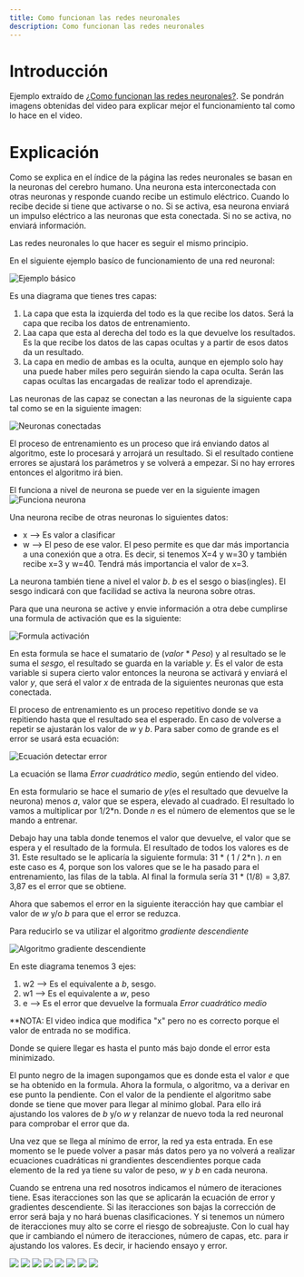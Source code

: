 ```yaml
---
title: Como funcionan las redes neuronales
description: Como funcionan las redes neuronales
---
```


# Introducción

Ejemplo extraído de [¿Como funcionan las redes neuronales?](https://www.youtube.com/watch?v=IQMoglp-fBk). Se pondrán imagens obtenidas del video para explicar mejor el funcionamiento tal como lo hace en el video.

# Explicación

Como se explica en el índice de la página las redes neuronales se basan en la neuronas del cerebro humano. Una neurona esta interconectada con otras neuronas y responde cuando recibe un estimulo eléctrico. Cuando lo recibe decide si tiene que activarse o no. Si se activa, esa neurona enviará un impulso eléctrico a las neuronas que esta conectada. Si no se activa, no enviará información.

Las redes neuronales lo que hacer es seguir el mismo principio.

En el siguiente ejemplo basíco de funcionamiento de una red neuronal:

![Ejemplo básico](/images/python/machine_learning/redes_neuronales/tipo_redes_neuronal_diagrama_basico.png)

Es una diagrama que tienes tres capas:
1. La capa que esta la izquierda del todo es la que recibe los datos. Será la capa que reciba los datos de entrenamiento.
2. Laa capa que esta al derecha del todo es la que devuelve los resultados. Es la que recibe los datos de las capas ocultas y a partir de esos datos da un resultado.
3. La capa en medio de ambas es la oculta, aunque en ejemplo solo hay una puede haber miles pero seguirán siendo la capa oculta. Serán las capas ocultas las encargadas de realizar todo el aprendizaje.

Las neuronas de las capaz se conectan a las neuronas de la siguiente capa tal como se en la siguiente imagen:

![Neuronas conectadas](/images/python/machine_learning/redes_neuronales/tipo_redes_neuronal_neuronas_conectadas.png)

El proceso de entrenamiento es un proceso que irá enviando datos al algoritmo, este lo procesará y arrojará un resultado. Si el resultado contiene errores se ajustará los parámetros y se volverá a empezar. Si no hay errores entonces el algoritmo irá bien.


El funciona a nivel de neurona se puede ver en la siguiente imagen
![Funciona neurona](/images/python/machine_learning/redes_neuronales/tipo_redes_neuronal_funciona_neurona.png)

Una neurona recibe de otras neuronas lo siguientes datos:

* x --> Es valor a clasificar
* w --> El peso de ese valor. El peso permite es que dar más importancia a una conexión que a otra. Es decir, si tenemos X=4 y w=30 y también recibe x=3 y w=40. Tendrá más importancia el valor de x=3.

La neurona también tiene a nivel el valor *b*. *b* es el sesgo o bias(ingles). El sesgo indicará con que facilidad se activa la neurona sobre otras.

Para que una neurona se active y envie información a otra debe cumplirse una formula de activación que es la siguiente:

![Formula activación](/images/python/machine_learning/redes_neuronales/tipo_redes_neuronal_formula_activacion_neurona.png)

En esta formula se hace el sumatario de (*valor* * *Peso*) y al resultado se le suma el *sesgo*, el resultado se guarda en la variable *y*. Es el valor de esta variable si supera cierto valor entonces la neurona se activará y enviará el valor *y*, que será el valor *x* de entrada de la siguientes neuronas que esta conectada.


El proceso de entrenamiento es un proceso repetitivo donde se va repitiendo hasta que el resultado sea el esperado. En caso de volverse a repetir se ajustarán los valor de *w* y *b*. Para saber como de grande es el error se usará esta ecuación:

![Ecuación detectar error](/images/python/machine_learning/redes_neuronales/tipo_redes_neuronal_ecuacion_detectar_error.png)

La ecuación se llama *Error cuadrático medio*, según entiendo del video.

En esta formulario se hace el sumario de *y*(es el resultado que devuelve la neurona) menos *a*, valor que se espera, elevado al cuadrado. El resultado lo vamos a multiplicar por 1/2*n. Donde *n* es el número de elementos que se le mando a entrenar.

Debajo hay una tabla donde tenemos el valor que devuelve, el valor que se espera y el resultado de la formula. El resultado de todos los valores es de 31. Este resultado se le aplicaría la siguiente formula: 31 * ( 1 / 2*n ). *n* en este caso es 4, porque son los valores que se le ha pasado para el entrenamiento, las filas de la tabla. Al final la formula sería 31 * (1/8) = 3,87. 3,87 es el error que se obtiene.

Ahora que sabemos el error en la siguiente iteracción hay que cambiar el valor de *w* y/o *b* para que el error se reduzca. 

Para reducirlo se va utilizar el algoritmo *gradiente descendiente*

![Algoritmo gradiente descendiente](/images/python/machine_learning/redes_neuronales/tipo_redes_neuronal_algoritmo_gradiente_descendiente.png)

En este diagrama tenemos 3 ejes:

1. w2 --> Es el equivalente a *b*, sesgo.
2. w1 --> Es el equivalente a *w*, peso
3. e --> Es el error que devuelve la formuala *Error cuadrático medio*

**NOTA: El video indica que modifica "x" pero no es correcto porque el valor de entrada no se modifica.

Donde se quiere llegar es hasta el punto más bajo donde el error esta minimizado. 

El punto negro de la imagen supongamos que es donde esta el valor *e* que se ha obtenido en la formula. Ahora la formula, o algoritmo, va a derivar en ese punto la pendiente. Con el valor de la pendiente el algoritmo sabe donde se tiene que mover para llegar al mínimo global.
Para ello irá ajustando los valores de *b* y/o *w* y relanzar de nuevo toda la red neuronal para comprobar el error que da.

Una vez que se llega al mínimo de error, la red ya esta entrada. En ese momento se le puede volver a pasar más datos pero ya no volverá a realizar ecuaciones cuadráticas ni grandientes descendientes porque cada elemento de la red ya tiene su valor de peso, *w* y *b* en cada neurona.

Cuando se entrena una red nosotros indicamos el número de iteraciones tiene. Esas iteracciones son las que se aplicarán la ecuación de error y gradientes descendiente. Si las iteracciones son bajas la corrección de error será baja y no hará buenas clasificaciones. Y si tenemos un número de iteracciones muy alto se corre el riesgo de sobreajuste. Con lo cual hay que ir cambiando el número de iteracciones, número de capas, etc. para ir ajustando los valores. Es decir, ir haciendo ensayo y error.

![](/images/python/machine_learning/redes_neuronales/)
![](/images/python/machine_learning/redes_neuronales/)
![](/images/python/machine_learning/redes_neuronales/)
![](/images/python/machine_learning/redes_neuronales/)
![](/images/python/machine_learning/redes_neuronales/)
![](/images/python/machine_learning/redes_neuronales/)
![](/images/python/machine_learning/redes_neuronales/)
![](/images/python/machine_learning/redes_neuronales/)
